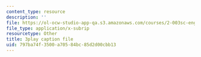 ```yaml
---
content_type: resource
description: ''
file: https://ol-ocw-studio-app-qa.s3.amazonaws.com/courses/2-003sc-engineering-dynamics-fall-2011/797ba74f3500a70584bc85d2d00cbb13_osyKjTQuwlk.srt
file_type: application/x-subrip
resourcetype: Other
title: 3play caption file
uid: 797ba74f-3500-a705-84bc-85d2d00cbb13
---
```

